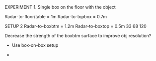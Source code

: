 EXPERIMENT 1.
Single box on the floor with the object

Radar-to-floor/table = 1m
Radar-to-topbox = 0.7m

SETUP 2
Radar-to-boxbtm = 1.2m
Radar-to-boxtop = 0.5m
33
68
120


Decrease the strength of the boxbtm surface to improve obj resolution?
- Use box-on-box setup


- 

